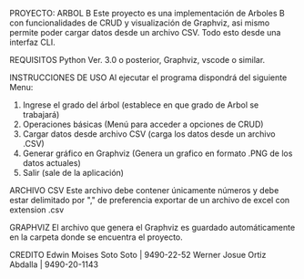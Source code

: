 PROYECTO: ARBOL B
Este proyecto es una implementación de Arboles B con funcionalidades de CRUD y visualización de Graphviz, asi mismo permite poder cargar datos desde un archivo CSV. Todo esto desde una interfaz CLI.

REQUISITOS
Python Ver. 3.0 o posterior, Graphviz, vscode o similar.

INSTRUCCIONES DE USO
Al ejecutar el programa dispondrá del siguiente Menu:


1. Ingrese el grado del árbol (establece en que grado de Arbol se trabajará)
2. Operaciones básicas (Menú para acceder a opciones de CRUD)
3. Cargar datos desde archivo CSV (carga los datos desde un archivo .CSV)
4. Generar gráfico en Graphviz (Genera un grafico en formato .PNG de los datos actuales)
5. Salir (sale de la aplicación)

ARCHIVO CSV
Este archivo debe contener únicamente números y debe estar delimitado por "," de preferencia exportar de un archivo de excel con extension .csv

GRAPHVIZ
El archivo que genera el Graphviz es guardado automáticamente en la carpeta donde se encuentra el proyecto.

CREDITO
Edwin Moises Soto Soto 		| 9490-22-52 
Werner Josue Ortiz Abdalla 	| 9490-20-1143


